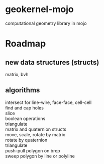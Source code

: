 # geokernel-mojo

computational geometry library in mojo

# Roadmap
## new data structures (structs)
matrix, bvh  

## algorithms  
intersect for line-wire, face-face, cell-cell  
find and cap holes  
slice  
boolean operations  
triangulate  
matrix and quaternion structs  
move, scale, rotate by matrix  
rotate by quaternion  
triangulate  
push-pull polygon on brep  
sweep polygon by line or polyline  